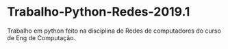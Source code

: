 # Trabalho-Python-Redes-2019.1
Trabalho em python feito na disciplina de Redes de computadores do curso de Eng de Computação.
